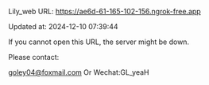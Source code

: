 Lily_web URL: https://ae6d-61-165-102-156.ngrok-free.app

Updated at: 2024-12-10 07:39:44

If you cannot open this URL, the server might be down.

Please contact: 

goley04@foxmail.com Or Wechat:GL_yeaH